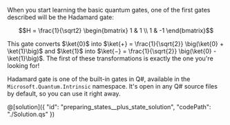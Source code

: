 When you start learning the basic quantum gates, one of the first gates described will be the Hadamard gate:

$$H = \frac{1}{\sqrt2} \begin{bmatrix} 1 & 1 \\ 1 & -1 \end{bmatrix}$$

This gate converts $\ket{0}$ into $\ket{+} = \frac{1}{\sqrt{2}} \big(\ket{0} + \ket{1}\big)$ and $\ket{1}$ into $\ket{−} = \frac{1}{\sqrt{2}} \big(\ket{0} - \ket{1}\big)$.  The first of these transformations is exactly the one you're looking for!

Hadamard gate is one of the built-in gates in Q#, available in the `Microsoft.Quantum.Intrinsic` namespace.
It's open in any Q# source files by default, so you can use it right away.

@[solution]({
    "id": "preparing_states__plus_state_solution",
    "codePath": "./Solution.qs"
})
